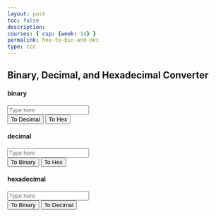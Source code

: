 ```yaml
---
layout: post
toc: false
description:
courses: { csp: {week: 14} }
permalink: hex-to-bin-and-dec
type: ccc
---
```

<html>
<link href="hex.css" rel="stylesheet">
<body>
  <h2 class="title">Binary, Decimal, and Hexadecimal Converter</h2>
  <div class="container">
    <div class="section">
      <div class="heading">
        <h4>binary</h4>
        <span class="output" id="bOutput"></span>
      </div>
      <input type="text" name="binary" id="binary" placeholder="Type here">
      <div class="btns">
        <button class="btn" id="bToD">To Decimal</button>
        <button class="btn" id="bToH">To Hex</button>
      </div>
    </div>
    <div class="section">
      <div class="heading">
        <h4>decimal</h4>
        <span class="output" id="dOutput"></span>
      </div>
      <input type="text" name="decimal" id="decimal" placeholder="Type here">
      <div class="btns">
        <button class="btn" id="dToB">To Binary</button>
        <button class="btn" id="dToH">To Hex</button>
      </div>
    </div>
    <div class="section">
      <div class="heading">
        <h4>hexadecimal</h4>
        <span class="output" id="hOutput"></span>
      </div>
      <input type="text" name="hexadecimal" id="hexadecimal" placeholder="Type here">
      <div class="btns">
        <button class="btn" id="hToB">To Binary</button>
        <button class="btn" id="hToD">To Decimal</button>
      </div>
    </div>
  </div>
  <script type="text/javascript" src="scripts.js"></script>
</body>
</html>
